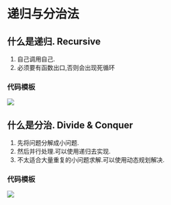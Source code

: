 # 递归与分治法

## 什么是递归. Recursive 
1. 自己调用自己.
1. 必须要有函数出口,否则会出现死循环

### 代码模板
![](https://mubu.com/document_image/8e65f90d-c81e-4d3b-949d-bd7e82f43be7-2746950.jpg)


## 什么是分治. Divide & Conquer 
1. 先将问题分解成小问题.
1. 然后并行处理.可以使用递归去实现.
1. 不太适合大量重复的小问题求解.可以使用动态规划解决.

### 代码模板
![](https://mubu.com/document_image/2edcac5f-39ff-4fee-883b-34e886a88db7-2746950.jpg)